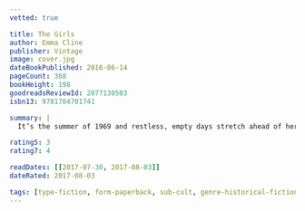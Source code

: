 ```yaml
---
vetted: true

title: The Girls
author: Emma Cline
publisher: Vintage
image: cover.jpg
dateBookPublished: 2016-06-14
pageCount: 368
bookHeight: 198
goodreadsReviewId: 2077130503
isbn13: 9781784701741

summary: |
  It’s the summer of 1969 and restless, empty days stretch ahead of her. Until she sees them. The girls. Hair long and uncombed, jewellery catching the sun. And at their centre, Suzanne, black-haired and beautiful. If not for Suzanne, she might not have gone. But, intoxicated by her and the life she promises, Evie follows the girls back to the decaying ranch where they live. Was there a warning? A sign of what was coming? Or did Evie know already that there was no way back?

rating5: 3
rating7: 4

readDates: [[2017-07-30, 2017-08-03]]
dateRated: 2017-08-03

tags: [type-fiction, form-paperback, sub-cult, genre-historical-fiction]
---
```

